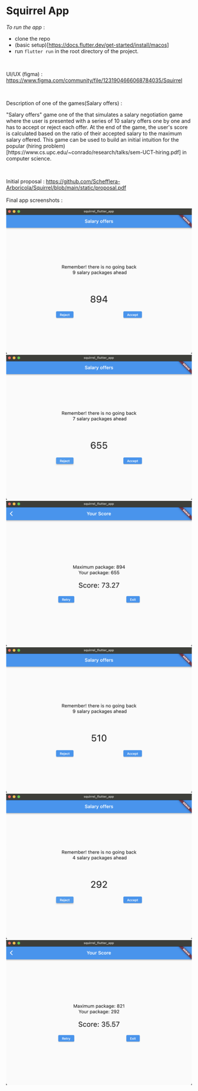 <h1>Squirrel App</h1>

<i>To run the app </i> : 
    <ul>
    <li> clone the repo</li>
    <li> (basic setup)[https://docs.flutter.dev/get-started/install/macos]</li>
    <li> run `flutter run` in the root directory of the project.</li>
    </ul>

<br>

UI/UX (figma) : https://www.figma.com/community/file/1231904666068784035/Squirrel

<br>

Description of one of the games(Salary offers) : 

<p>
"Salary offers" game one of the that simulates a salary negotiation game where the user is presented with a series of 10 salary offers one by one and has to accept or reject each offer. At the end of the game, the user's score is calculated based on the ratio of their accepted salary to the maximum salary offered. This game can be used to build an initial intuition for the popular (hiring problem)[https://www.cs.upc.edu/~conrado/research/talks/sem-UCT-hiring.pdf] in computer science. 
</p>

<br>

Initial proposal : https://github.com/Schefflera-Arboricola/Squirrel/blob/main/static/proposal.pdf
<br>
<br>
Final app screenshots : 

<img src="https://github.com/Schefflera-Arboricola/Squirrel/blob/main/static/final_ss/Screenshot%202023-04-23%20at%2011.07.58%20PM.png">
<img src="https://github.com/Schefflera-Arboricola/Squirrel/blob/main/static/final_ss/Screenshot%202023-04-23%20at%2011.08.03%20PM.png">
<img src="https://github.com/Schefflera-Arboricola/Squirrel/blob/main/static/final_ss/Screenshot%202023-04-23%20at%2011.08.08%20PM.png">
<img src="https://github.com/Schefflera-Arboricola/Squirrel/blob/main/static/final_ss/Screenshot%202023-04-23%20at%2011.08.13%20PM.png">
<img src="https://github.com/Schefflera-Arboricola/Squirrel/blob/main/static/final_ss/Screenshot%202023-04-23%20at%2011.08.19%20PM.png">
<img src="https://github.com/Schefflera-Arboricola/Squirrel/blob/main/static/final_ss/Screenshot%202023-04-23%20at%2011.08.23%20PM.png">
